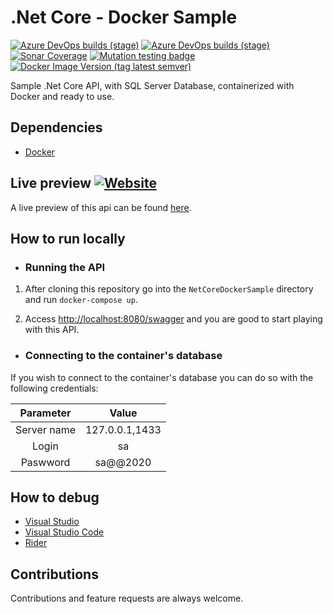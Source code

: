 # .Net Core - Docker Sample

[![Azure DevOps builds (stage)](https://img.shields.io/azure-devops/build/raschmitt/7618d927-8467-43e2-b5e9-1aeddc1fbfdc/26?label=Continuous%20Integration&stage=CI)](https://dev.azure.com/raschmitt/raschmitt/_build?definitionId=26)
[![Azure DevOps builds (stage)](https://img.shields.io/azure-devops/build/raschmitt/7618d927-8467-43e2-b5e9-1aeddc1fbfdc/26?label=Continuous%20Delivery&stage=CD)](https://dev.azure.com/raschmitt/raschmitt/_build?definitionId=26)
[![Sonar Coverage](https://img.shields.io/sonar/coverage/raschmitt_net-core-docker-sample?label=Code%20coverage&server=https%3A%2F%2Fsonarcloud.io&style=flat-square)](https://sonarcloud.io/dashboard?id=raschmitt_net-core-docker-sample)
[![Mutation testing badge](https://img.shields.io/endpoint?style=flat-square&url=https%3A%2F%2Fbadge-api.stryker-mutator.io%2Fgithub.com%2Fraschmitt%2Fnet-core-docker-sample%2Fmaster)](https://dashboard.stryker-mutator.io/reports/github.com/raschmitt/net-core-docker-sample/master)
[![Docker Image Version (tag latest semver)](https://img.shields.io/docker/v/raschmitt/net-core-docker-sample/latest?label=Latest%20Image&style=flat-square)](https://hub.docker.com/repository/docker/raschmitt/net-core-docker-sample)



Sample .Net Core API, with SQL Server Database, containerized with Docker and ready to use.

## Dependencies 

- [Docker](https://docs.docker.com/get-docker/)

## Live preview [![Website](https://img.shields.io/website?down_message=Unhealthy&label=Health%20Check&up_message=Healthy&url=https%3A%2F%2Fnet-core-docker-sample-service-raschmitt.cloud.okteto.net%2Fhealth)](https://net-core-docker-sample-service-raschmitt.cloud.okteto.net/health)

A live preview of this api can be found [here](https://net-core-docker-sample-service-raschmitt.cloud.okteto.net/swagger/index.html).

## How to run locally

- ### Running the API 

1. After cloning this repository go into the `NetCoreDockerSample` directory and run `docker-compose up`.

2. Access [http://localhost:8080/swagger](http://localhost/swagger) and you are good to start playing with this API.

- ### Connecting to the container's database

If you wish to connect to the container's database you can do so with the following credentials:

| Parameter | Value |
| :---: | :---: |
| Server name | 127.0.0.1,1433 |
| Login | sa |
| Paswword | sa@@2020 |

## How to debug 

- [Visual Studio](https://docs.microsoft.com/en-us/visualstudio/containers/edit-and-refresh?view=vs-2019)
- [Visual Studio Code](https://code.visualstudio.com/docs/containers/debug-netcore)
- [Rider](https://blog.jetbrains.com/dotnet/2018/07/18/debugging-asp-net-core-apps-local-docker-container/)
 
## Contributions

  Contributions and feature requests are always welcome.
